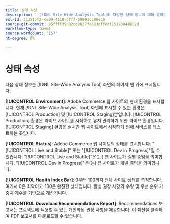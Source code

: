 ```yaml
---
title: 상태 속성
description: ' [!DNL Site-Wide Analysis Tool]의 다양한 상태 정보에 대해 알아봅니다.'
exl-id: 3135f5f2-ce09-4118-bfff-30801cc86ec8
source-git-commit: 95ffff39d82cc9027fa633dffedf15193040802d
workflow-type: tm+mt
source-wordcount: '157'
ht-degree: 0%

---
```


# 상태 속성

다음 상태 정보는 [!DNL Site-Wide Analysis Tool] 화면의 페이지 맨 위에 표시됩니다.

**[!UICONTROL Environment]**: Adobe Commerce 웹 사이트의 현재 환경을 표시합니다. 현재 [!DNL Site-Wide Analysis Tool] 화면에 표시할 수 있는 환경은 [!UICONTROL Production] 및 [!UICONTROL Staging]뿐입니다. [!UICONTROL Production] 환경은 라이브 사이트를 시작하고 유지 관리하기 위한 라이브 환경입니다. [!UICONTROL Staging] 환경은 실시간 웹 사이트에서 시작하기 전에 서비스를 테스트하는 곳입니다.

**[!UICONTROL Status]**: Adobe Commerce 웹 사이트의 상태를 표시합니다. &quot;[!UICONTROL Live and Stable]&quot; 또는 &quot;[!UICONTROL Dev in Progress]&quot;일 수 있습니다. &quot;[!UICONTROL Live and Stable]&quot;은(는) 웹 사이트가 실행 중임을 의미합니다. &quot;[!UICONTROL Dev in Progress]&quot;은(는) 웹 사이트가 개발 중임을 의미합니다.

**[!UICONTROL Health Index Bar]**: 0부터 100까지 전체 사이트 상태를 측정합니다. 여기서 0은 최악이고 100은 완전한 상태입니다. 활성 권장 사항의 수량 및 우선 순위 가중치 계수를 기반으로 계산됩니다.

**[!UICONTROL Download Recommendations Report]**: Recommendations 보고서는 프로젝트에 적용할 수 있는 개인화된 권장 사항을 제공합니다. 이 섹션을 클릭하여 PDF 보고서를 다운로드할 수 있습니다.
